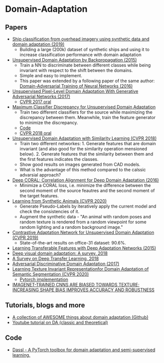 # Domain-Adaptation

## Papers
* [Ship classification from overhead imagery using synthetic data and domain adaptation (2019)](https://arxiv.org/pdf/1905.03894.pdf)
  * Building a large (200k) dataset of synthetic ships and using it to increase classification performance with domain adaptation
* [Unsupervised Domain Adaptation by Backpropagation (2015)](https://arxiv.org/pdf/1409.7495.pdf)  
  * Train a NN to discriminate between different classes while being invariant with respect to the shift between the domains.
  * Simple and easy to implement.
  * This paper was extended by a following paper of the same author: [Domain-Adversarial Training of Neural Networks (2016)](https://arxiv.org/pdf/1505.07818.pdf)
* [Unsupervised Pixel-Level Domain Adaptation With Generative Adversarial Networks (2017)](http://openaccess.thecvf.com/content_cvpr_2017/html/Bousmalis_Unsupervised_Pixel-Level_Domain_CVPR_2017_paper.html)  
  * [CVPR 2017 oral](https://www.youtube.com/watch?v=VhsTrWPvjcA)
* [Maximum Classifier Discrepancy for Unsupervised Domain Adaptation](http://openaccess.thecvf.com/content_cvpr_2018/papers/Saito_Maximum_Classifier_Discrepancy_CVPR_2018_paper.pdf)  
  * Train two different classifiers for the source while maximizing the discrepancy between them. Meanwhile, train the feature generator to minimize the discrepancy. 
  * [Code](https://github.com/mil-tokyo/MCD_DA/tree/master/classification)
   * [CVPR 2018 oral](https://www.youtube.com/watch?v=8mk7i3vGjAM)
* [Unsupervised Domain Adaptation with Similarity Learning (CVPR 2018)](https://openaccess.thecvf.com/content_cvpr_2018/papers/Pinheiro_Unsupervised_Domain_Adaptation_CVPR_2018_paper.pdf)  
  * Train two different networkes: 1. Generate features that are domain invariant (and also good for the similarity operation mensioned below). 2. Generate features that the similarity between them and the first features indicates the classes. 
  * Show good results on images generated from CAD models.
  * What is the advantage of this method compared to the calssic advarsial approach?
* [Deep CORAL: Correlation Alignment for Deep Domain Adaptation (2016)](https://arxiv.org/pdf/1607.01719.pdf)
  * Minimize a CORAL loss, i.e. minimize the difference between the second moment of the source feautres and the second moment of the target features.
* [Learning from Synthetic Animals (CVPR 2020)](https://arxiv.org/pdf/1912.08265.pdf)
  * Generate Pseudo-Labels by iteratively apply the current model and check the consistencies of it.
  * Augment the synthetic data - "An animal with random poses and random texture is rendered from a random viewpoint for some random lighting
and a random background image."
* [Contrastive Adaptation Network for Unsupervised Domain Adaptation (CVPR 2019)](https://openaccess.thecvf.com/content_CVPR_2019/papers/Kang_Contrastive_Adaptation_Network_for_Unsupervised_Domain_Adaptation_CVPR_2019_paper.pdf)
  * State-of-the-art results on office-31 dataset: 90.6%.
* [Learning Transferable Features with Deep Adaptation Networks (2015)](http://proceedings.mlr.press/v37/long15.pdf)
* [Deep visual domain adaptation: A survey, 2018](https://arxiv.org/pdf/1802.03601.pdf)
* [A Survey on Deep Transfer Learning, 2018](https://arxiv.org/pdf/1808.01974.pdf)
* [Adversarial Discriminative Domain Adaptation (2017)](http://openaccess.thecvf.com/content_cvpr_2017/papers/Tzeng_Adversarial_Discriminative_Domain_CVPR_2017_paper.pdf)
* [Learning Texture Invariant Representationfor Domain Adaptation of Semantic Segmentation (CVPR 2020)](http://openaccess.thecvf.com/content_CVPR_2020/papers/Kim_Learning_Texture_Invariant_Representation_for_Domain_Adaptation_of_Semantic_Segmentation_CVPR_2020_paper.pdf)  
  * [Pytorch implementation](https://github.com/JitengMu/Learning-from-Synthetic-Animals)
* [IMAGENET-TRAINED CNNS ARE BIASED TOWARDS
TEXTURE; INCREASING SHAPE BIAS IMPROVES
ACCURACY AND ROBUSTNESS](https://arxiv.org/pdf/1811.12231.pdf)

## Tutorials, blogs and more
* [A collection of AWESOME things about domain adaptation (Github)](https://github.com/zhaoxin94/awesome-domain-adaptation#theory)
* [Youtube tutorial on DA (classic and theoretical)](https://www.youtube.com/watch?v=F2OJ0fAK46Q&t=3758s)

## Code
* [Dassl - A PyTorch toolbox for domain adaptation and semi-supervised learning.
](https://github.com/KaiyangZhou/Dassl.pytorch)
